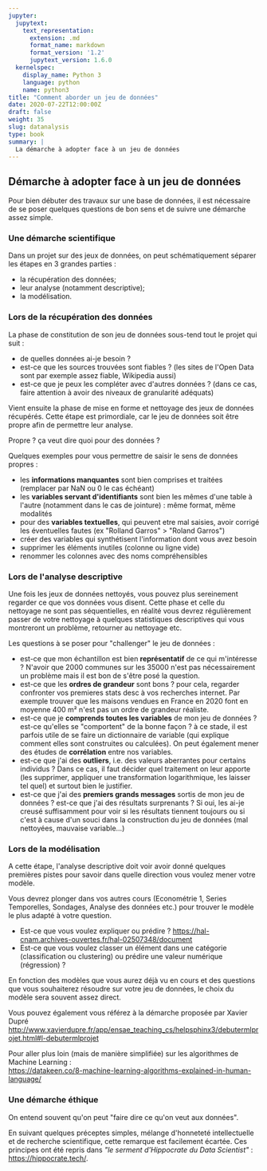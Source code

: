 ```yaml
---
jupyter:
  jupytext:
    text_representation:
      extension: .md
      format_name: markdown
      format_version: '1.2'
      jupytext_version: 1.6.0
  kernelspec:
    display_name: Python 3
    language: python
    name: python3
title: "Comment aborder un jeu de données"
date: 2020-07-22T12:00:00Z
draft: false
weight: 35
slug: datanalysis
type: book
summary: |
  La démarche à adopter face à un jeu de données
---
```


## Démarche à adopter face à un jeu de données

Pour bien débuter des travaux sur une base de données,
il est nécessaire de se poser quelques questions de bon sens
et de suivre une démarche assez simple.

### Une démarche scientifique

Dans un projet sur des jeux de données, on peut schématiquement séparer les étapes en 3 grandes parties :

* la récupération des données;
* leur analyse (notamment descriptive);
* la modélisation.


### Lors de la récupération des données

La phase de constitution de son jeu de données sous-tend tout le projet qui suit :
- de quelles données ai-je besoin ?
- est-ce que les sources trouvées sont fiables ? (les sites de l'Open Data sont par exemple assez fiable, Wikipedia aussi)
- est-ce que je peux les compléter avec d'autres données ? (dans ce cas, faire attention à avoir des niveaux de granularité adéquats)

Vient ensuite la phase de mise en forme et nettoyage des jeux de données récupérés. Cette étape est primordiale, car le jeu de données soit être propre afin de permettre leur analyse.

Propre ? ça veut dire quoi pour des données ?

Quelques exemples pour vous permettre de saisir le sens de données propres :
- les __informations manquantes__ sont bien comprises et traitées (remplacer par NaN ou 0 le cas échéant)
- les __variables servant d'identifiants__ sont bien les mêmes d'une table à l'autre (notamment dans le cas de jointure) : même format, même modalités
- pour des __variables textuelles__, qui peuvent etre mal saisies, avoir corrigé les éventuelles fautes (ex "Rolland Garros" > "Roland Garros")
- créer des variables qui synthétisent l'information dont vous avez besoin
- supprimer les éléments inutiles (colonne ou ligne vide)
- renommer les colonnes avec des noms compréhensibles


### Lors de l'analyse descriptive

Une fois les jeux de données nettoyés, vous pouvez plus sereinement regarder ce que vos données vous disent. Cette phase et celle du nettoyage ne sont pas séquentielles, en réalité vous devrez régulièrement passer de votre nettoyage à quelques statistiques descriptives qui vous montreront un problème, retourner au nettoyage etc.

Les questions à se poser pour "challenger" le jeu de données :

- est-ce que mon échantillon est bien __représentatif__ de ce qui m'intéresse ? N'avoir que 2000 communes sur les 35000 n'est pas nécessairement un problème mais il est bon de s'être posé la question.
- est-ce que les __ordres de grandeur__ sont bons ? pour cela, regarder confronter vos premieres stats desc à vos recherches internet. Par exemple trouver que les maisons vendues en France en 2020 font en moyenne 400 m² n'est pas un ordre de grandeur réaliste.
- est-ce que je __comprends toutes les variables__ de mon jeu de données ? est-ce qu'elles se "comportent" de la bonne façon ? à ce stade, il est parfois utile de se faire un dictionnaire de variable (qui explique comment elles sont construites ou calculées). On peut également mener des études de __corrélation__ entre nos variables.
- est-ce que j'ai des __outliers__, i.e. des valeurs aberrantes pour certains individus ? Dans ce cas, il faut décider quel traitement on leur apporte (les supprimer, appliquer une transformation logarithmique, les laisser tel quel) et surtout bien le justifier.
- est-ce que j'ai des __premiers grands messages__ sortis de mon jeu de données ? est-ce que j'ai des résultats surprenants ? Si oui, les ai-je creusé suffisamment pour voir si les résultats tiennent toujours ou si c'est à cause d'un souci dans la construction du jeu de données (mal nettoyées, mauvaise variable...)

### Lors de la modélisation

A cette étape, l'analyse descriptive doit voir avoir donné quelques premières pistes pour savoir dans quelle direction vous voulez mener votre modèle.

Vous devrez plonger dans vos autres cours (Econométrie 1, Series Temporelles, Sondages, Analyse des données etc.) pour trouver le modèle le plus adapté à votre question.

- Est-ce que vous voulez expliquer ou prédire ? https://hal-cnam.archives-ouvertes.fr/hal-02507348/document
- Est-ce que vous voulez classer un élément dans une catégorie (classification ou clustering) ou prédire une valeur numérique (régression) ?

En fonction des modèles que vous aurez déjà vu en cours et des questions que vous souhaiterez résoudre sur votre jeu de données, le choix du modèle sera souvent assez direct.


Vous pouvez également vous référez à la démarche proposée par Xavier Dupré
http://www.xavierdupre.fr/app/ensae_teaching_cs/helpsphinx3/debutermlprojet.html#l-debutermlprojet

Pour aller plus loin (mais de manière simplifiée) sur les algorithmes de Machine Learning :  
https://datakeen.co/8-machine-learning-algorithms-explained-in-human-language/


### Une démarche éthique

On entend souvent qu'on peut "faire dire ce qu'on veut aux données".

En suivant quelques préceptes simples, mélange d'honneteté intellectuelle et
de recherche scientifique, cette remarque est facilement écartée.
Ces principes ont été repris dans
*"le serment d'Hippocrate du Data Scientist"* : https://hippocrate.tech/.

